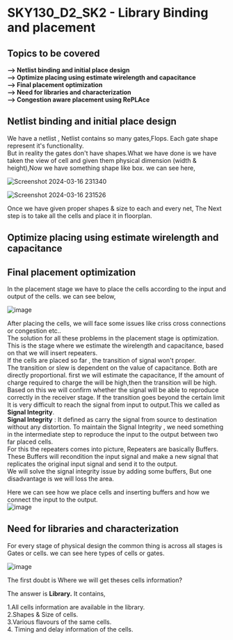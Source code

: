 #  SKY130_D2_SK2 - Library Binding and placement
##  Topics to be covered
**--> Netlist binding and initial place design**   
**--> Optimize placing using estimate wirelength and capacitance**  
**--> Final placement optimization**    
**--> Need for libraries and characterization**    
**--> Congestion aware placement using RePLAce**    


## Netlist binding and initial place design

We have a netlist , Netlist contains so many gates,Flops. Each gate shape represent it's functionality.  
But in reality the gates don't have shapes.What we have done is we have taken the view of cell and given them physical dimension (width & height),Now we have something shape like box. we can see here,

![Screenshot 2024-03-16 231340](https://github.com/Gayathri4801/NASSCOM-VSD-IAT/assets/163323618/2ce856ce-f9be-43b4-9712-8e6a70ae5214)

![Screenshot 2024-03-16 231526](https://github.com/Gayathri4801/NASSCOM-VSD-IAT/assets/163323618/a4c44805-f772-4d62-8133-1da8840a5354)

Once we have given proper shapes & size to each and every net, The Next step is to take all the cells and place it in floorplan.   


## Optimize placing using estimate wirelength and capacitance
## Final placement optimization

In the placement stage we have to place the cells according to the input and output of the cells. we can see below,

![image](https://github.com/Gayathri4801/NASSCOM-VSD-IAT/assets/163323618/bb24a4b7-f44f-4ffc-84f7-4a560fe239e2)

After placing the cells, we will face some issues like criss cross connections or congestion etc..  
The solution for all these problems in the placement stage is optimization.  
This is the stage where we estimate the wirelength and capacitance, based on that we will insert repeaters.  
If the cells are placed so far , the transition of signal won't proper.      
The transition or slew is dependent on the value of capacitance. Both are directly proportional. first we will estimate the capacitance, If the amount of charge required to charge the will be high,then the transition will be high. Based on this we will confirm whether the signal will be able to reproduce correctly in the receiver stage. If the transition goes beyond the certain limit It is very difficult to reach the signal from input to output.This we called as **Signal Integrity**.   
**Signal Integrity** : It defined as carry the signal from source to destination without any distortion.
To maintain the Signal Integrity , we need something in the intermediate step to reproduce the input to the output between two far placed cells.   
For this the repeaters comes into picture, Repeaters are basically Buffers. These Buffers will recondition the input signal and make a new signal that replicates the original input signal and send it to the output.   
We will solve the signal integrity issue by adding some buffers, But one disadvantage is we will loss the area.   

Here we can see how we place cells and inserting buffers and how we connect the input to the output.  
![image](https://github.com/Gayathri4801/NASSCOM-VSD-IAT/assets/163323618/4179a237-bd5c-468e-ba71-2b236c8ef627)


## Need for libraries and characterization

For every stage of physical design the common thing is across all stages is Gates or cells. we can see here types of cells or gates.

![image](https://github.com/Gayathri4801/NASSCOM-VSD-IAT/assets/163323618/a2261635-64d7-4784-ae73-e888d696f91b)

The first doubt is Where we will get theses cells information?   

The answer is **Library.**  It contains,  

1.All cells information are available in the library.   
2.Shapes & Size of cells.    
3.Various flavours of the same cells.    
4. Timing and delay information of the cells.    

